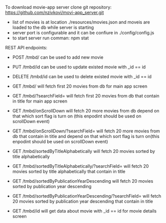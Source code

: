 To download movie-app server clone git repository: https://github.com/nzivkovi/movi-app_server.git

- list of movies is at location ./resources/movies.json and moveis are loaded to the db while server is starting
- server port is configurable and it can be confiure in ./config/config.js
- to start server run comman: npm stat

REST API endpoints:
- POST /tmbd/ can be used to add new movie
- PUT /tmbd/id can be used to update existed movie with _id == id
- DELETE /tmbd/id  can be used to delete existed movie with _id == id

- GET /tmbd/ will fetch first 20 movies from db for main app screen
- GET /tmbd/?searchField=<string> will fetch first 20 movies from db that contain <string> in title for main app screen
- GET /tmbd/onScrollDown will fetch 20 more movies from db depend on that which sort flag is turn on (this enpodint should be used on scrollDown event)
- GET /tmbd/onScrollDown/?searchField=<string> will fetch 20 more movies from db that contain <string> in title and depend on that which sort flag is turn on(this enpodint should be used on scrollDown event)
- GET /tmbd/sortedByTitleAlphabetically will fetch 20 movies sorted by title alphabetically
- GET /tmbd/sortedByTitleAlphabetically/?searchField=<string> will fetch 20 movies sorted by title alphabetically that contain <string> in title
- GET /tmbd/sortedByPublicationYearDescending will fetch 20 movies sorted by publication year descending
- GET /tmbd/sortedByPublicationYearDescending/?searchField=<string> will fetch 20 movies sorted by publication year descending that contain <string> in title
- GET /tmbd/id will get data about movie with _id == id for movie details screen
